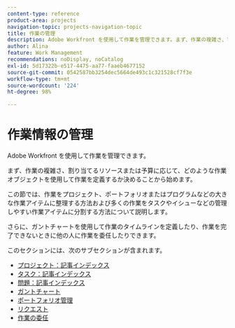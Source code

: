 ```yaml
---
content-type: reference
product-area: projects
navigation-topic: projects-navigation-topic
title: 作業の管理
description: Adobe Workfront を使用して作業を管理できます。まず、作業の複雑さ、割り当てるリソースまたは予算に応じて、どのような作業オブジェクトを使用して作業を定義するか決めることから始めます。この節では、作業をプロジェクト、ポートフォリオまたはプログラムなどの大きな作業アイテムに整理する方法および多くの作業をタスクやイシューなどの管理しやすい作業アイテムに分割する方法について説明します。さらに、ガントチャートを使用して作業のタイムラインを定義したり、作業を完了できないときに他の人に作業を委任したりできます。
author: Alina
feature: Work Management
recommendations: noDisplay, noCatalog
exl-id: 5d17322b-e517-4475-aa77-faaeb4677152
source-git-commit: 0542587bb3254dec5664de493c1c321528cf7f3e
workflow-type: tm+mt
source-wordcount: '224'
ht-degree: 98%

---
```


# 作業情報の管理

Adobe Workfront を使用して作業を管理できます。

まず、作業の複雑さ、割り当てるリソースまたは予算に応じて、どのような作業オブジェクトを使用して作業を定義するか決めることから始めます。

この節では、作業をプロジェクト、ポートフォリオまたはプログラムなどの大きな作業アイテムに整理する方法および多くの作業をタスクやイシューなどの管理しやすい作業アイテムに分割する方法について説明します。

さらに、ガントチャートを使用して作業のタイムラインを定義したり、作業を完了できないときに他の人に作業を委任したりできます。

このセクションには、次のサブセクションが含まれます。

* [プロジェクト：記事インデックス](../manage-work/projects/projects-overview.md)
* [タスク：記事インデックス](../manage-work/tasks/tasks-overview.md)
* [ 問題：記事インデックス ](../manage-work/issues/issues-overview.md)
* [ガントチャート](../manage-work/gantt-chart/the-gantt-chart.md)
* [ポートフォリオ管理](../manage-work/portfolios/portfolio-management-overview.md)
* [リクエスト](../manage-work/requests/requests-overview.md)
* [作業の委任](../manage-work/delegate-work/delegate-work.md)
